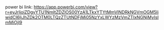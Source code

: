 power bi link:
https://app.powerbi.com/view?r=eyJrIjoiZDgyYTU1NmItZDZlOS00YzA1LTkxYTYtMmVlNDRkNGVmOGM5IiwidCI6IjJhZDk2OTM0LTQzZTUtNDFjMi05NzYxLWYzMzVmZTIxNGNjMyIsImMiOjl9
